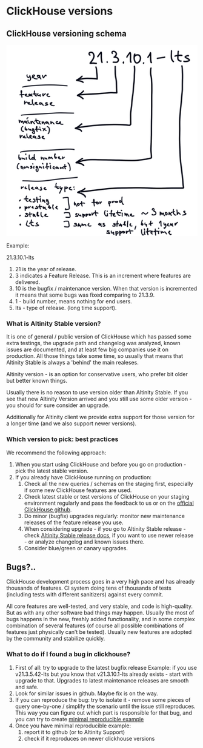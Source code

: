 # ClickHouse versions

## ClickHouse versioning schema

![](../.gitbook/assets/illyustraciya_bez_nazvaniya.png)

Example: 

21.3.10.1-lts

1. 21 is the year of release.
2. 3 indicates a Feature Release. This is an increment where features are delivered.
3. 10 is the bugfix / maintenance version. When that version is incremented it means that some bugs was fixed comparing to 21.3.9. 
4. 1 - build number, means nothing for end users.
5. lts - type of release. \(long time support\).

### What is Altinity Stable version?

It is one of general / public version of ClickHouse which has passed some extra testings, the upgrade path and changelog was analyzed, known issues are documented, and at least few big companies use it on production. All those things take some time, so usually that means that Altinity Stable is always a  'behind' the main realeses.

Altinity version - is an option for conservative users, who prefer bit older but better known things.

Usually there is no reason to use version older than Altinity Stable. If you see that new Altinity Version arrived and you still use some older version - you should for sure consider an upgrade. 

Additionally for Altinity client we provide extra support for those version for a longer time \(and we also support newer versions\).

### Which version to pick: best practices

We recommend the following approach:

1. When you start using ClickHouse and before you go on production - pick the latest stable version.
2. If you already have ClickHouse running on production:
   1. Check all the new queries / schemas on the staging first, especially if some new ClickHouse features are used.
   2. Check latest stable or test versions of ClickHouse on your staging environment regularly and pass the feedback to us or on the [official ClickHouse github](https://github.com/ClickHouse/ClickHouse).
   3. Do minor \(bugfix\) upgrades regularly: monitor new maintenance releases of the feature release you use. 
   4. When considering upgrade - if you go to Altinity Stable release - check [Altinity Stable release docs](https://docs.altinity.com/altinitystablerelease/), if you want to use newer release - or analyze changelog and known issues there. 
   5. Consider blue/green or canary upgrades. 

## Bugs?.. 

ClickHouse development process goes in a very high pace and has already thousands of features. CI system doing tens of thousands of tests \(including tests with different sanitizers\) against every commit. 

All core features are well-tested, and very stable, and code is high-quality. But as with any other software bad things may happen. Usually the most of bugs happens in the new, freshly added functionality, and in some complex combination of several features \(of course all possible combinations of features just physically can’t be tested\). Usually new features are adopted by the community and stabilize quickly.

### What to do if I found a bug in clickhouse? 

1. First of all: try to upgrade to the latest bugfix release  Example: if you use v21.3.5.42-lts but you know that v21.3.10.1-lts already exists - start with upgrade to that. Upgrades to latest maintenance releases are smooth and safe. 
2. Look for similar issues in github. Maybe fix is on the way.
3. If you can reproduce the bug: try to isolate it - remove some pieces of query one-by-one / simplify the scenario until the issue still reproduces. This way you can figure out which part is responsible for that bug, and you can try to create [minimal reproducible example](https://stackoverflow.com/help/minimal-reproducible-example) 
4. Once you have minimal reproducible example: 
   1. report it to github \(or to Altinity Support\)
   2. check if it reproduces on newer clickhouse versions







